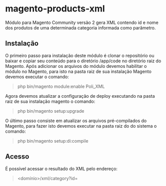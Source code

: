 # magento-products-xml

Módulo para Magento Community versão 2 gera XML contendo id e nome dos produtos de uma determinada categoria informada como parâmetro.

## Instalação
O primeiro passo para instalação deste módulo é clonar o repositório ou baixar e copiar seu conteúdo para o diretório /app/code no diretório raiz do Magento. Após adicionar os arquivos do módulo devemos habilitar o módulo no Magento, para isto na pasta raiz de sua instalação Magento devemos executar o comando:
> php bin/magento module:enable Poli_XML

Agora devemos atualizar a configuração de deploy executando na pasta raiz de sua instalação magento o comando: 
> php bin/magento setup:upgrade

O último passo consiste em atualizar os arquivos pré-compilados do Magento, para fazer isto devemos executar na pasta raiz do do sistema o comando: 
> php bin/magento setup:di:compile

## Acesso
É possível acessar o resultado do XML pelo endereço: 
> <domínio>/xml/category?id=<id-da-categoria>
